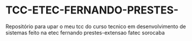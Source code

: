 # TCC-ETEC-FERNANDO-PRESTES-
Repositório para upar o meu tcc do curso tecnico em desenvolvimento de sistemas feito na etec fernando prestes-extensao fatec sorocaba
